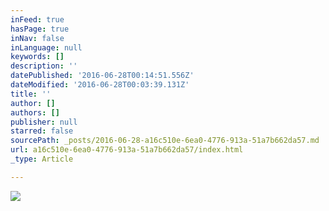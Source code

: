 ```yaml
---
inFeed: true
hasPage: true
inNav: false
inLanguage: null
keywords: []
description: ''
datePublished: '2016-06-28T00:14:51.556Z'
dateModified: '2016-06-28T00:03:39.131Z'
title: ''
author: []
authors: []
publisher: null
starred: false
sourcePath: _posts/2016-06-28-a16c510e-6ea0-4776-913a-51a7b662da57.md
url: a16c510e-6ea0-4776-913a-51a7b662da57/index.html
_type: Article

---
```

![](https://the-grid-user-content.s3-us-west-2.amazonaws.com/a84f9081-1f8f-41d7-ac12-0b2a532cc64e.jpg)